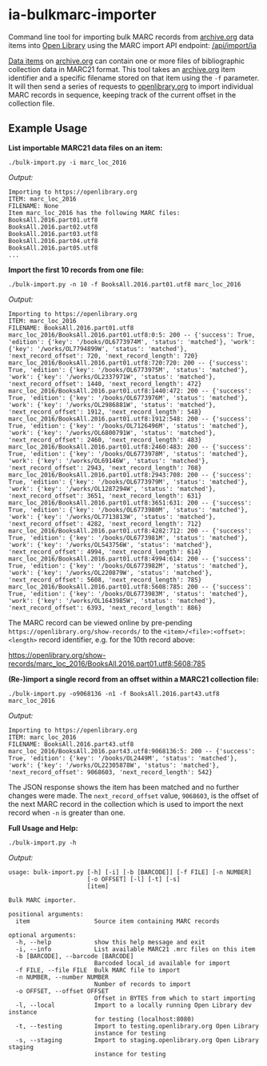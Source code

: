 # ia-bulkmarc-importer

Command line tool for importing bulk MARC records from [archive.org](https://archive.org) data items into [Open Library](https://openlibrary.org)
using the MARC import API endpoint: [/api/import/ia](https://github.com/internetarchive/openlibrary/wiki/Endpoints#import-by-archiveorg-reference)

[Data items](https://archive.org/details/ol_data) on [archive.org](https://archive.org) can contain one or more files
of bibliographic collection data in MARC21 format. This tool takes an [archive.org](https://archive.org) item identifier and a specific filename
stored on that item using the `-f` parameter. It will then send a series of requests to [openlibrary.org](https://openlibrary.org)
to import individual MARC records in sequence, keeping track of the current offset in the collection file.

## Example Usage

**List importable MARC21 data files on an item:**

    ./bulk-import.py -i marc_loc_2016

*Output:*
```
Importing to https://openlibrary.org
ITEM: marc_loc_2016
FILENAME: None
Item marc_loc_2016 has the following MARC files:
BooksAll.2016.part01.utf8
BooksAll.2016.part02.utf8
BooksAll.2016.part03.utf8
BooksAll.2016.part04.utf8
BooksAll.2016.part05.utf8
...
```

**Import the first 10 records from one file:**

    ./bulk-import.py -n 10 -f BooksAll.2016.part01.utf8 marc_loc_2016

*Output:*
```
Importing to https://openlibrary.org
ITEM: marc_loc_2016
FILENAME: BooksAll.2016.part01.utf8
marc_loc_2016/BooksAll.2016.part01.utf8:0:5: 200 -- {'success': True, 'edition': {'key': '/books/OL6773974M', 'status': 'matched'}, 'work': {'key': '/works/OL7794899W', 'status': 'matched'}, 'next_record_offset': 720, 'next_record_length': 720}
marc_loc_2016/BooksAll.2016.part01.utf8:720:720: 200 -- {'success': True, 'edition': {'key': '/books/OL6773975M', 'status': 'matched'}, 'work': {'key': '/works/OL2337971W', 'status': 'matched'}, 'next_record_offset': 1440, 'next_record_length': 472}
marc_loc_2016/BooksAll.2016.part01.utf8:1440:472: 200 -- {'success': True, 'edition': {'key': '/books/OL6773976M', 'status': 'matched'}, 'work': {'key': '/works/OL2986881W', 'status': 'matched'}, 'next_record_offset': 1912, 'next_record_length': 548}
marc_loc_2016/BooksAll.2016.part01.utf8:1912:548: 200 -- {'success': True, 'edition': {'key': '/books/OL7126496M', 'status': 'matched'}, 'work': {'key': '/works/OL6800791W', 'status': 'matched'}, 'next_record_offset': 2460, 'next_record_length': 483}
marc_loc_2016/BooksAll.2016.part01.utf8:2460:483: 200 -- {'success': True, 'edition': {'key': '/books/OL6773978M', 'status': 'matched'}, 'work': {'key': '/works/OL69146W', 'status': 'matched'}, 'next_record_offset': 2943, 'next_record_length': 708}
marc_loc_2016/BooksAll.2016.part01.utf8:2943:708: 200 -- {'success': True, 'edition': {'key': '/books/OL6773979M', 'status': 'matched'}, 'work': {'key': '/works/OL1287294W', 'status': 'matched'}, 'next_record_offset': 3651, 'next_record_length': 631}
marc_loc_2016/BooksAll.2016.part01.utf8:3651:631: 200 -- {'success': True, 'edition': {'key': '/books/OL6773980M', 'status': 'matched'}, 'work': {'key': '/works/OL7713813W', 'status': 'matched'}, 'next_record_offset': 4282, 'next_record_length': 712}
marc_loc_2016/BooksAll.2016.part01.utf8:4282:712: 200 -- {'success': True, 'edition': {'key': '/books/OL6773981M', 'status': 'matched'}, 'work': {'key': '/works/OL543756W', 'status': 'matched'}, 'next_record_offset': 4994, 'next_record_length': 614}
marc_loc_2016/BooksAll.2016.part01.utf8:4994:614: 200 -- {'success': True, 'edition': {'key': '/books/OL6773982M', 'status': 'matched'}, 'work': {'key': '/works/OL220879W', 'status': 'matched'}, 'next_record_offset': 5608, 'next_record_length': 785}
marc_loc_2016/BooksAll.2016.part01.utf8:5608:785: 200 -- {'success': True, 'edition': {'key': '/books/OL6773983M', 'status': 'matched'}, 'work': {'key': '/works/OL1643985W', 'status': 'matched'}, 'next_record_offset': 6393, 'next_record_length': 886}
```

The MARC record can be viewed online by pre-pending `https://openlibrary.org/show-records/` to the `<item>/<file>:<offset>:<length>` record identifier, e.g. for the 10th record above:

https://openlibrary.org/show-records/marc_loc_2016/BooksAll.2016.part01.utf8:5608:785

**(Re-)import a single record from an offset within a MARC21 collection file:**

    ./bulk-import.py -o9068136 -n1 -f BooksAll.2016.part43.utf8 marc_loc_2016

*Output:*
```
Importing to https://openlibrary.org
ITEM: marc_loc_2016
FILENAME: BooksAll.2016.part43.utf8
marc_loc_2016/BooksAll.2016.part43.utf8:9068136:5: 200 -- {'success': True, 'edition': {'key': '/books/OL2449M', 'status': 'matched'}, 'work': {'key': '/works/OL22305878W', 'status': 'matched'}, 'next_record_offset': 9068603, 'next_record_length': 542}
```

The JSON response shows the item has been matched and no further changes were made. The `next_record_offset` value, `9068603`, is the offset of the next MARC record in the collection which is used to import the next record when `-n` is greater than one.

**Full Usage and Help:**

    ./bulk-import.py -h

*Output:*
```
usage: bulk-import.py [-h] [-i] [-b [BARCODE]] [-f FILE] [-n NUMBER]
                      [-o OFFSET] [-l] [-t] [-s]
                      [item]

Bulk MARC importer.

positional arguments:
  item                  Source item containing MARC records

optional arguments:
  -h, --help            show this help message and exit
  -i, --info            List available MARC21 .mrc files on this item
  -b [BARCODE], --barcode [BARCODE]
                        Barcoded local_id available for import
  -f FILE, --file FILE  Bulk MARC file to import
  -n NUMBER, --number NUMBER
                        Number of records to import
  -o OFFSET, --offset OFFSET
                        Offset in BYTES from which to start importing
  -l, --local           Import to a locally running Open Library dev instance
                        for testing (localhost:8080)
  -t, --testing         Import to testing.openlibrary.org Open Library
                        instance for testing
  -s, --staging         Import to staging.openlibrary.org Open Library staging
                        instance for testing
```

